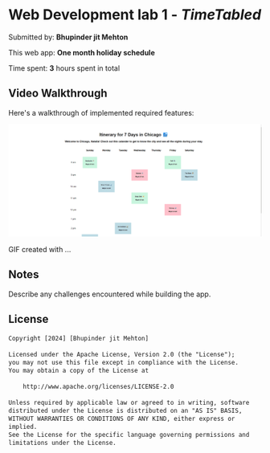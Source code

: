 # Web Development lab 1 - _TimeTabled_

Submitted by: **Bhupinder jit Mehton**

This web app: **One month holiday schedule**

Time spent: **3** hours spent in total

## Video Walkthrough

Here's a walkthrough of implemented required features:

<img src='https://github.com/Mehton/timetabled/blob/main/public/WEB102%20lab1%20timetabled.gif?raw=true' title='Video Walkthrough' width='' alt='Video Walkthrough' />

<!-- Replace this with whatever GIF tool you used! -->

GIF created with ...

<!-- Recommended tools:
[Kap](https://getkap.co/) for macOS
[ScreenToGif](https://www.screentogif.com/) for Windows
[peek](https://github.com/phw/peek) for Linux. -->

## Notes

Describe any challenges encountered while building the app.

## License

    Copyright [2024] [Bhupinder jit Mehton]

    Licensed under the Apache License, Version 2.0 (the "License");
    you may not use this file except in compliance with the License.
    You may obtain a copy of the License at

        http://www.apache.org/licenses/LICENSE-2.0

    Unless required by applicable law or agreed to in writing, software
    distributed under the License is distributed on an "AS IS" BASIS,
    WITHOUT WARRANTIES OR CONDITIONS OF ANY KIND, either express or implied.
    See the License for the specific language governing permissions and
    limitations under the License.
